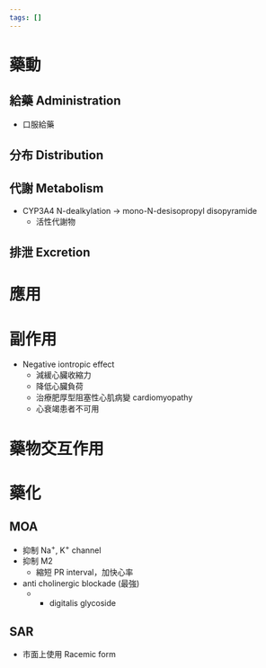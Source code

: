 ```yaml
---
tags: []
---
```


# 藥動
## 給藥 Administration
- 口服給藥
## 分布 Distribution
## 代謝 Metabolism
- CYP3A4 N-dealkylation $\rightarrow$ mono-N-desisopropyl disopyramide
	- 活性代謝物
## 排泄 Excretion
# 應用
# 副作用
- Negative iontropic effect
	- 減緩心臟收縮力
	- 降低心臟負荷
	- 治療肥厚型阻塞性心肌病變 cardiomyopathy
	- 心衰竭患者不可用
# 藥物交互作用
# 藥化
## MOA
- 抑制 Na<sup>+</sup>, K<sup>+</sup> channel
- 抑制 M2
	- 縮短 PR interval，加快心率
- anti cholinergic blockade (最強)
	- + digitalis glycoside
## SAR
- 市面上使用 Racemic form